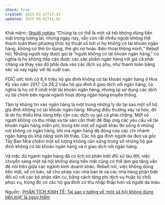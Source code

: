 ```yaml
---
share: true
created: 2025-03-27T17:13
updated: 2025-09-01T11:02
---
```

Khái niệm:: [Người nghèo](../../../%CE%9E%20Kh%C3%A1i%20ni%E1%BB%87m/Ng%C6%B0%E1%BB%9Di%20ngh%C3%A8o.md)
“Chúng ta có thể là một xã hội không dùng tiền mặt trong tương lai, nhưng ngày nay, vẫn còn rất nhiều người không thể thanh toán theo phương thức kỹ thuật số bởi vì họ không có tài khoản ngân hàng, không có thẻ tín dụng, thẻ ghi nợ hoặc điện thoại thông minh,” Rebell nói. Những người này được gọi là “người không có tài khoản ngân hàng,” có nghĩa là họ không tiếp cận được các sản phẩm ngân hàng với giá cả phải chăng và thay vào đó phải dựa vào các dịch vụ phụ, như thanh toán bằng séc và vay ngày với lãi suất cao.

FDIC ước tính có 8,4 triệu hộ gia đình không có tài khoản ngân hàng ở Hoa Kỳ vào năm 2017. Có 24,2 triệu hộ gia đình ít giao dịch với ngân hàng, có nghĩa là họ có ít nhất một tài khoản ngân hàng, nhưng lại sử dụng các dịch vụ tài chính bên ngoài ngành hoạt động ngân hàng truyền thống.

Tâm lý không tin vào ngân hàng là một trong những lý do tại sao một số hộ gia đình không có tài khoản ngân hàng. Nhưng điều thường xảy ra hơn, đó là do họ thiếu khả năng tiếp cận các dịch vụ giá cả phải chăng. Một số người không có thu nhập và tài sản cần thiết để đáp ứng các yêu cầu về tài khoản ngân hàng miễn phí, trong khi một số người khác thì sống ở những nơi không có ngân hàng, khi mà ngân hàng đã đóng cửa các chi nhánh ngân hàng do khả năng sinh lời thấp. Các hộ gia đình người da đen và gốc Tây Ban Nha chiếm một số lượng không cân xứng trong số những hộ gia đình không có tài khoản ngân hàng và ít giao dịch với ngân hàng.

Và mặc dù ngành ngân hàng đã có lịch sử phân biệt đối xử lâu đời, việc chuyển sang một xã hội không dùng tiền mặt cũng có thể làm gia tăng vấn đề nói trên giữa các ngành kinh doanh khác. Rebell nói, việc không dùng tiền mặt, về cơ bản, sẽ cho phép các nhà bán lẻ và các nhà hàng phân biệt đối xử với các bộ phận dân cư, bằng cách tăng phí dịch vụ hoặc từ chối phục vụ, trong đó có các hộ gia đình có thu nhập thấp hơn và người da màu.

Nguồn:: [PHÂN TÍCH KINH TẾ: Tại sao ý tưởng về ‘một xã hội không dùng tiền mặt’ là nguy hiểm](https://www.phantichkinhte123.com/2020/11/tai-sao-y-tuong-ve-mot-xa-hoi-khong.html)
